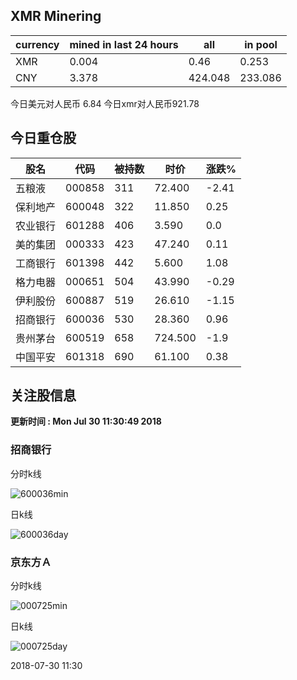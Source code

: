 ## XMR Minering

|currency|mined in last 24 hours|all|in pool|
|---|---|---|---|
|XMR|0.004|0.46|0.253|
|CNY|3.378|424.048|233.086|

今日美元对人民币 6.84	今日xmr对人民币921.78


## 今日重仓股 

|股名|代码|被持数|时价|涨跌%|
|---|---|---|---|---|
|五粮液|000858|311|72.400|-2.41|
|保利地产|600048|322|11.850|0.25|
|农业银行|601288|406|3.590|0.0|
|美的集团|000333|423|47.240|0.11|
|工商银行|601398|442|5.600|1.08|
|格力电器|000651|504|43.990|-0.29|
|伊利股份|600887|519|26.610|-1.15|
|招商银行|600036|530|28.360|0.96|
|贵州茅台|600519|658|724.500|-1.9|
|中国平安|601318|690|61.100|0.38|

## 关注股信息
**更新时间 : Mon Jul 30 11:30:49 2018**
### 招商银行 
分时k线

![600036min](http://image.sinajs.cn/newchart/min/n/sh600036.gif)

日k线

![600036day](http://image.sinajs.cn/newchart/daily/n/sh600036.gif)

### 京东方Ａ 
分时k线

![000725min](http://image.sinajs.cn/newchart/min/n/sz000725.gif)

日k线

![000725day](http://image.sinajs.cn/newchart/daily/n/sz000725.gif)

2018-07-30 11:30